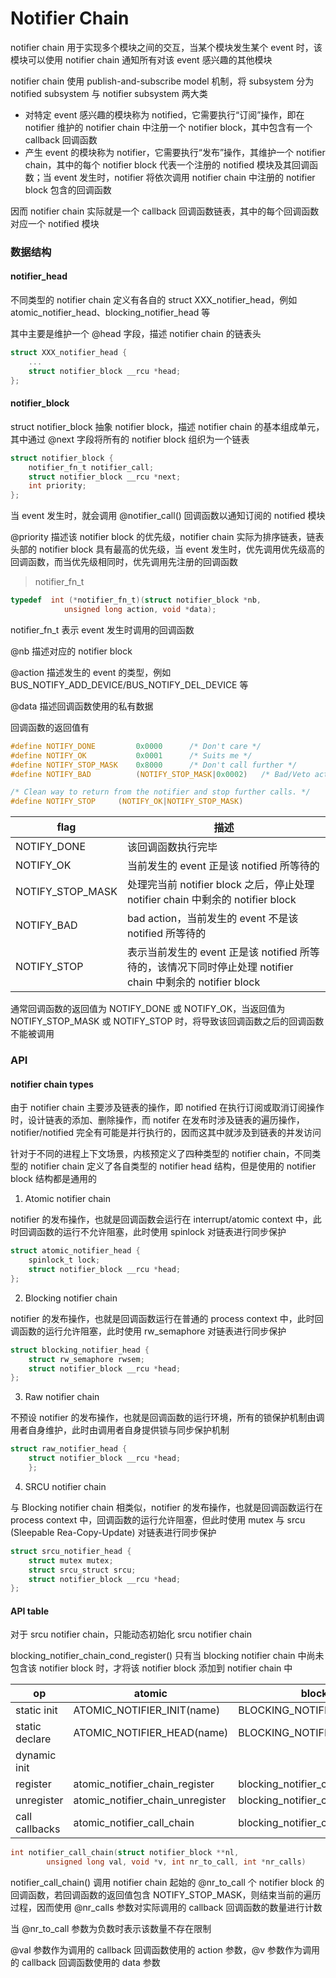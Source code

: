 # Notifier Chain


notifier chain 用于实现多个模块之间的交互，当某个模块发生某个 event 时，该模块可以使用 notifier chain 通知所有对该 event 感兴趣的其他模块

notifier chain 使用 publish-and-subscribe model 机制，将 subsystem 分为 notified subsystem 与 notifier subsystem 两大类

- 对特定 event 感兴趣的模块称为 notified，它需要执行“订阅”操作，即在 notifier 维护的 notifier chain 中注册一个 notifier block，其中包含有一个 callback 回调函数
- 产生 event 的模块称为 notifier，它需要执行“发布”操作，其维护一个 notifier chain，其中的每个 notifier block 代表一个注册的 notified 模块及其回调函数；当 event 发生时，notifier 将依次调用 notifier chain 中注册的 notifier block 包含的回调函数

因而 notifier chain 实际就是一个 callback 回调函数链表，其中的每个回调函数对应一个 notified 模块


### 数据结构

#### notifier_head

不同类型的 notifier chain 定义有各自的 struct XXX_notifier_head，例如 atomic_notifier_head、blocking_notifier_head 等

其中主要是维护一个 @head 字段，描述 notifier chain 的链表头

```c
struct XXX_notifier_head {
	...
	struct notifier_block __rcu *head;
};
```


#### notifier_block

struct notifier_block 抽象 notifier block，描述 notifier chain 的基本组成单元，其中通过 @next 字段将所有的 notifier block 组织为一个链表

```c
struct notifier_block {
	notifier_fn_t notifier_call;
	struct notifier_block __rcu *next;
	int priority;
};
```

当 event 发生时，就会调用 @notifier_call() 回调函数以通知订阅的 notified 模块
  
@priority 描述该 notifier block 的优先级，notifier chain 实际为排序链表，链表头部的 notifier block 具有最高的优先级，当 event 发生时，优先调用优先级高的回调函数，而当优先级相同时，优先调用先注册的回调函数


> notifier_fn_t

```c
typedef	 int (*notifier_fn_t)(struct notifier_block *nb,
			unsigned long action, void *data);
```

notifier_fn_t 表示 event 发生时调用的回调函数

@nb 描述对应的 notifier block

@action 描述发生的 event 的类型，例如 BUS_NOTIFY_ADD_DEVICE/BUS_NOTIFY_DEL_DEVICE 等

@data 描述回调函数使用的私有数据


回调函数的返回值有

```c
#define NOTIFY_DONE         0x0000      /* Don't care */
#define NOTIFY_OK           0x0001      /* Suits me */
#define NOTIFY_STOP_MASK    0x8000      /* Don't call further */
#define NOTIFY_BAD          (NOTIFY_STOP_MASK|0x0002)   /* Bad/Veto action */

/* Clean way to return from the notifier and stop further calls. */
#define NOTIFY_STOP		(NOTIFY_OK|NOTIFY_STOP_MASK)
```

flag | 描述
---- | ----
NOTIFY_DONE | 该回调函数执行完毕
NOTIFY_OK | 当前发生的 event 正是该 notified 所等待的
NOTIFY_STOP_MASK | 处理完当前 notifier block 之后，停止处理 notifier chain 中剩余的 notifier block
NOTIFY_BAD | bad action，当前发生的 event 不是该 notified 所等待的
NOTIFY_STOP | 表示当前发生的 event 正是该 notified 所等待的，该情况下同时停止处理 notifier chain 中剩余的 notifier block


通常回调函数的返回值为 NOTIFY_DONE 或 NOTIFY_OK，当返回值为 NOTIFY_STOP_MASK 或 NOTIFY_STOP 时，将导致该回调函数之后的回调函数不能被调用





### API

#### notifier chain types

由于 notifier chain 主要涉及链表的操作，即 notified 在执行订阅或取消订阅操作时，设计链表的添加、删除操作，而 notifer 在发布时涉及链表的遍历操作，notifier/notified 完全有可能是并行执行的，因而这其中就涉及到链表的并发访问

针对于不同的进程上下文场景，内核预定义了四种类型的 notifier chain，不同类型的 notifier chain 定义了各自类型的 notifier head 结构，但是使用的 notifier block 结构都是通用的


1. Atomic notifier chain

notifier 的发布操作，也就是回调函数会运行在 interrupt/atomic context 中，此时回调函数的运行不允许阻塞，此时使用 spinlock 对链表进行同步保护

```c
struct atomic_notifier_head {
	spinlock_t lock;
	struct notifier_block __rcu *head;
};
```


2. Blocking notifier chain

notifier 的发布操作，也就是回调函数运行在普通的 process context 中，此时回调函数的运行允许阻塞，此时使用 rw_semaphore 对链表进行同步保护

```c
struct blocking_notifier_head {
	struct rw_semaphore rwsem;
	struct notifier_block __rcu *head;
};
```


3. Raw notifier chain

不预设 notifier 的发布操作，也就是回调函数的运行环境，所有的锁保护机制由调用者自身维护，此时由调用者自身提供锁与同步保护机制


```c
struct raw_notifier_head {
	struct notifier_block __rcu *head;
	};
```


4. SRCU notifier chain

与 Blocking notifier chain 相类似，notifier 的发布操作，也就是回调函数运行在 process context 中，回调函数的运行允许阻塞，但此时使用 mutex 与 srcu (Sleepable Rea-Copy-Update) 对链表进行同步保护

```c
struct srcu_notifier_head {
	struct mutex mutex;
	struct srcu_struct srcu;
	struct notifier_block __rcu *head;
};
```


#### API table

对于 srcu notifier chain，只能动态初始化 srcu notifier chain

blocking_notifier_chain_cond_register() 只有当 blocking notifier chain 中尚未包含该 notifier block 时，才将该 notifier block 添加到 notifier chain 中

op | atomic | blocking | raw| srcu
---- | ---- | ---- | ---- | ----
static init | ATOMIC_NOTIFIER_INIT(name) | BLOCKING_NOTIFIER_INIT(name) | RAW_NOTIFIER_INIT(name) |
static declare | ATOMIC_NOTIFIER_HEAD(name) | BLOCKING_NOTIFIER_HEAD(name) | RAW_NOTIFIER_HEAD(name)
dynamic init | | | | srcu_init_notifier_head/srcu_cleanup_notifier_head
register | atomic_notifier_chain_register | blocking_notifier_chain_register | raw_notifier_chain_register | srcu_notifier_chain_register
unregister | atomic_notifier_chain_unregister | blocking_notifier_chain_unregister | raw_notifier_chain_unregister | srcu_notifier_chain_unregister
call callbacks | atomic_notifier_call_chain | blocking_notifier_call_chain | raw_notifier_call_chain | srcu_notifier_call_chain


```c
int notifier_call_chain(struct notifier_block **nl,
        unsigned long val, void *v, int nr_to_call, int *nr_calls)
```

notifier_call_chain() 调用 notifier chain 起始的 @nr_to_call 个 notifier block 的回调函数，若回调函数的返回值包含 NOTIFY_STOP_MASK，则结束当前的遍历过程，因而使用 @nr_calls 参数对实际调用的 callback 回调函数的数量进行计数

当 @nr_to_call 参数为负数时表示该数量不存在限制

@val 参数作为调用的 callback 回调函数使用的 action 参数，@v 参数作为调用的 callback 回调函数使用的 data 参数
